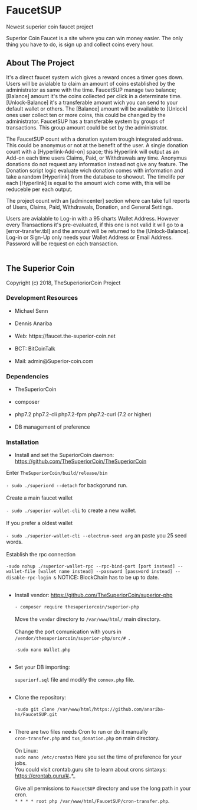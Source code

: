 # FaucetSUP
Newest superior coin faucet project

Superior Coin Faucet is a site where you can win money easier. The only thing you have to do, is sign up and collect coins every hour.

## About The Project
It's a direct faucet system wich gives a reward onces a timer goes down. Users will be avialable to claim an amount of coins established by the administrator as same with the time. FaucetSUP manage two balance; [Balance] amount it's the coins collected per click in a determinate time. [Unlock-Balance] it's a transferable amount wich you can send to your default wallet or others. The [Balance] amount will be available to [Unlock] ones user collect ten or more coins, this could be changed by the administrator. FaucetSUP has a transferable system by groups of transactions. This group amount could be set by the administrator. 

The FaucetSUP count with a donation system trough integrated address. This could be anonymus or not at the benefit of the user. A single donation count with a [Hyperlink-Add-on] space; this Hyperlink will output as an Add-on each time users Claims, Paid, or Withdrawals any time. Anonymus donations do not request any information instead not give any feature.
The Donation script logic evaluate wich donation comes with information and take a random [Hyperlink] from the database to showout. The timelife per each [Hyperlink] is equal to the amount wich come with, this will be reduceble per each output.

The project count with an [admincenter] section where can take full reports of Users, Claims, Paid, Withdrawals, Donation, and General Settings.

Users are avialable to Log-in with a 95 charts Wallet Address. However every Transactions it's pre-evaluated, if this one is not valid it will go to a [error-transfer.tbl] and the amount will be returned to the [Unlock-Balance].<br/>
Log-in or Sign-Up only needs your Wallet Address or Email Address. Password will be request on each transaction.<br/><br/>

## The Superior Coin
Copyright (c) 2018, TheSuperioriorCoin Project

### Development Resources
<ul>
  <li>Michael Senn</li>
  <br/>
  <li>Dennis Anariba</li>
  <br/>
  <li>Web: https://faucet.the-superior-coin.net</li>
  <br/>
  <li>BCT: BitCoinTalk</li>
  <br/>
  <li>Mail: admin@Superior-coin.com</li>
</ul>

### Dependencies
<ul>
  <li>TheSuperiorCoin</li>
  <br/>
  <li>composer</li>
  <br/>
  <li>php7.2 php7.2-cli php7.2-fpm php7.2-curl (7.2 or higher)</li>
  <br/>
  <li>DB management of preference</li>
</ul>

### Installation
  * Install and set the SuperiorCoin daemon: https://github.com/TheSuperiorCoin/TheSuperiorCoin 
  
  Enter `TheSuperiorCoin/build/release/bin ` <br/><br/>
`- sudo ./superiord --detach`  for backgorund run. <br/><br/>
  Create a main faucet wallet <br/><br/>
`- sudo ./superior-wallet-cli` to create a new wallet. <br/> <br/>
  If you prefer a oldest wallet <br/><br/>
`- sudo ./superior-wallet-cli --electrum-seed arg` an paste you 25 seed words.<br/><br/>
  Establish the rpc connection <br/><br/>
`-sudo nohup ./superior-wallet-rpc --rpc-bind-port [port instead] --wallet-file [wallet name instead] --password [password instead] --disable-rpc-login &` NOTICE: BlockChain has to be up to date. <br/> <br/>
  
 * Install vendor: https://github.com/TheSuperiorCoin/superior-php <br/> <br/>
`- composer require thesuperiorcoin/superior-php` <br/> <br/>
Move the `vendor` directory to `/var/www/html/` main directory. <br><br/>
Change the port comunication with yours in `/vendor/thesuperiorcoin/superior-php/src/# `.<br/><br/>
`-sudo nano Wallet.php` <br/><br/>

  
 * Set your DB importing: <br/><br/>
`superiorf.sql` file and modify the `connex.php` file. <br/><br/>
  
 * Clone the repository: <br/><br/>
`-sudo git clone /var/www/html/https://github.com/anariba-hn/FaucetSUP.git` <br/><br/>
 
 * There are two files needs Cron to run or do it manually<br/>
 `cron-transfer.php`  and  `txs_donation.php` on main directory. <br/><br/>
 On Linux: <br/>
 `sudo nano /etc/crontab` Here you set the time of preference for your jobs. <br/>
 You could visit crontab.guru site to learn about crons sintaxys: https://crontab.guru/#*_*_*_*_* <br/><br/>
 Give all permissions to  `FaucetSUP` directory and use the long path in your cron.<br/>
 `* * * * root php /var/www/html/FaucetSUP/cron-transfer.php`. <br/><br/>
